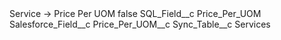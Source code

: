 <?xml version="1.0" encoding="UTF-8"?>
<CustomMetadata xmlns="http://soap.sforce.com/2006/04/metadata" xmlns:xsi="http://www.w3.org/2001/XMLSchema-instance" xmlns:xsd="http://www.w3.org/2001/XMLSchema">
    <label>Service -&gt; Price Per UOM</label>
    <protected>false</protected>
    <values>
        <field>SQL_Field__c</field>
        <value xsi:type="xsd:string">Price_Per_UOM</value>
    </values>
    <values>
        <field>Salesforce_Field__c</field>
        <value xsi:type="xsd:string">Price_Per_UOM__c</value>
    </values>
    <values>
        <field>Sync_Table__c</field>
        <value xsi:type="xsd:string">Services</value>
    </values>
</CustomMetadata>
